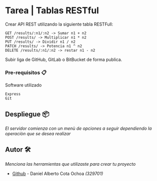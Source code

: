 # Tarea | Tablas RESTful

Crear API REST utilizando la siguiente tabla RESTFull:

    GET /results/:n1/:n2 -> Sumar n1 + n2
    POST /results/ -> Multiplicar n1 * n2
    PUT /results/ -> Dividir n1 / n2
    PATCH /results/ -> Potencia n1 ^ n2
    DELETE /results/:n1/:n2 -> restar n1 - n2

Subir liga de GitHub, GitLab o BitBucket de forma publica.

### Pre-requisitos 📋

Software utilizado

```
Express
Git
```

## Despliegue 📦

_El servidor comienza con un menù de opciones a seguir dependiendo la operaciòn que se desea realizar_

## Autor 🛠️

_Menciona las herramientas que utilizaste para crear tu proyecto_

* [Github](https://github.com/DnlCt) - Daniel Alberto Cota Ochoa _(329701)_
